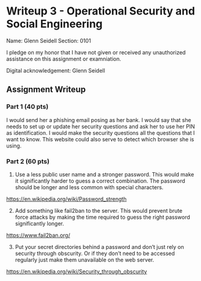 # Writeup 3 - Operational Security and Social Engineering

Name: Glenn Seidell
Section: 0101

I pledge on my honor that I have not given or received any unauthorized assistance on this assignment or examniation.

Digital acknowledgement: Glenn Seidell

## Assignment Writeup

### Part 1 (40 pts)

I would send her a phishing email posing as her bank. I would say that she needs to set up or update her security questions and ask her to use her PIN as identification. I would make the security questions all the questions that I want to know. This website could also serve to detect which browser she is using. 

### Part 2 (60 pts)

1. Use a less public user name and a stronger password. This would make it significantly harder to guess a correct combination. The password should be longer and less common with special characters.

https://en.wikipedia.org/wiki/Password_strength

2. Add something like fail2ban to the server. This would prevent brute force attacks by making the time required to guess the right password significantly longer.

https://www.fail2ban.org/

3. Put your secret directories behind a password and don’t just rely on security through obscurity. Or if they don’t need to be accessed regularly just make them unavailable on the web server.

https://en.wikipedia.org/wiki/Security_through_obscurity
